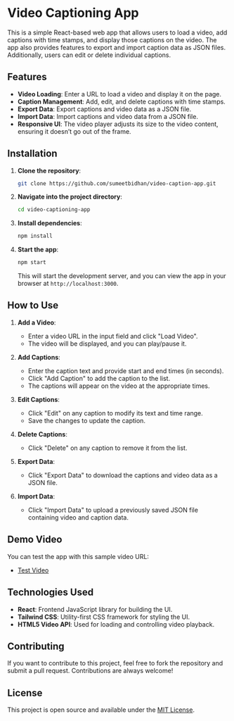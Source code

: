 
# Video Captioning App

This is a simple React-based web app that allows users to load a video, add captions with time stamps, and display those captions on the video. The app also provides features to export and import caption data as JSON files. Additionally, users can edit or delete individual captions.

## Features

- **Video Loading**: Enter a URL to load a video and display it on the page.
- **Caption Management**: Add, edit, and delete captions with time stamps.
- **Export Data**: Export captions and video data as a JSON file.
- **Import Data**: Import captions and video data from a JSON file.
- **Responsive UI**: The video player adjusts its size to the video content, ensuring it doesn’t go out of the frame.

## Installation

1. **Clone the repository**:
   ```bash
   git clone https://github.com/sumeetbidhan/video-caption-app.git
   ```

2. **Navigate into the project directory**:
   ```bash
   cd video-captioning-app
   ```

3. **Install dependencies**:
   ```bash
   npm install
   ```

4. **Start the app**:
   ```bash
   npm start
   ```

   This will start the development server, and you can view the app in your browser at `http://localhost:3000`.

## How to Use

1. **Add a Video**:
   - Enter a video URL in the input field and click "Load Video".
   - The video will be displayed, and you can play/pause it.

2. **Add Captions**:
   - Enter the caption text and provide start and end times (in seconds).
   - Click "Add Caption" to add the caption to the list.
   - The captions will appear on the video at the appropriate times.

3. **Edit Captions**:
   - Click "Edit" on any caption to modify its text and time range.
   - Save the changes to update the caption.

4. **Delete Captions**:
   - Click "Delete" on any caption to remove it from the list.

5. **Export Data**:
   - Click "Export Data" to download the captions and video data as a JSON file.

6. **Import Data**:
   - Click "Import Data" to upload a previously saved JSON file containing video and caption data.

## Demo Video

You can test the app with this sample video URL:

- [Test Video](https://www.w3schools.com/html/mov_bbb.mp4)

## Technologies Used

- **React**: Frontend JavaScript library for building the UI.
- **Tailwind CSS**: Utility-first CSS framework for styling the UI.
- **HTML5 Video API**: Used for loading and controlling video playback.

## Contributing

If you want to contribute to this project, feel free to fork the repository and submit a pull request. Contributions are always welcome!

## License

This project is open source and available under the [MIT License](LICENSE).
